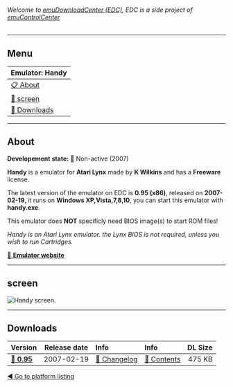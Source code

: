###### Welcome to [emuDownloadCenter (EDC)](https://github.com/PhoenixInteractiveNL/emuDownloadCenter/wiki/), EDC is a side project of [emuControlCenter](https://github.com/PhoenixInteractiveNL/emuControlCenter/wiki/)
***
## Menu
| **Emulator: Handy** |
|:---------|
| [:clipboard: About](#about) |
| [:sunrise: screen](#screen) |
| [:floppy_disk: Downloads](#downloads) |
***
## About
**Developement state:** :red_circle: Non-active (2007)

**Handy** is a emulator for **Atari Lynx** made by **K Wilkins** and has a **Freeware** license.

The latest version of the emulator on EDC is **0.95 (x86)**, released on **2007-02-19**, it runs on **Windows XP,Vista,7,8,10**, you can start this emulator with **handy.exe**.

This emulator does **NOT** specificly need BIOS image(s) to start ROM files!

_Handy is an Atari Lynx emulator. the Lynx BIOS is not required, unless you wish to run Cartridges._

[:link: **Emulator website**](http://handy.sourceforge.net)
***
## screen
![](https://raw.githubusercontent.com/PhoenixInteractiveNL/emuDownloadCenter/master/hooks/handy/emulator_screen_01.jpg "Handy screen.")
***
## Downloads
| Version  | Release date  | Info       | Info       | DL Size    |
|:---------|:-------------:|:-----------|:-----------|-----------:|
| [:floppy_disk: **0.95**](https://github.com/PhoenixInteractiveNL/edc-repo0004/raw/master/handy/0.95.7z) | 2007-02-19 | [:page_facing_up: Changelog](https://github.com/PhoenixInteractiveNL/edc-repo0004/blob/master/handy/0.95_changelog.txt) | [:mag_right: Contents](https://github.com/PhoenixInteractiveNL/edc-repo0004/blob/master/handy/0.95_contents.txt) | 475 KB |

[:arrow_backward: Go to platform listing](https://github.com/PhoenixInteractiveNL/emuDownloadCenter/wiki/EDC-Platform-List)
